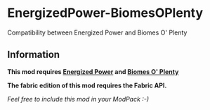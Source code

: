 # EnergizedPower-BiomesOPlenty
Compatibility between Energized Power and Biomes O' Plenty

## Information

**This mod requires [Energized Power](https://github.com/JDDev0/EnergizedPower) and [Biomes O' Plenty](https://github.com/Glitchfiend/BiomesOPlenty)**

**The fabric edition of this mod requires the Fabric API.**

*Feel free to include this mod in your ModPack :-)*